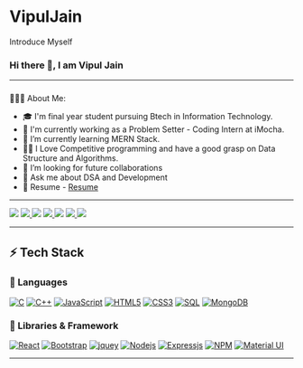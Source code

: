 # VipulJain
Introduce Myself


### Hi there  👋, I am Vipul Jain

------------

###   
👨🏻‍💻 About Me:
-   🎓  I'm final year student pursuing Btech in Information Technology. 
- 🔭  I'm currently working as a Problem Setter - Coding Intern at iMocha.
-   🔭  I’m currently learning MERN Stack.
-   ✍🏻 I Love Competitive programming and have a good grasp on Data Structure and Algorithms.
-   👯  I’m looking for future collaborations
-   💬  Ask me about DSA and Development
-   📃  Resume -  [Resume](https://drive.google.com/file/d/1TafRVDnnvMKKq6uwAT0Dqp-cz4a9zdo9/view?usp=sharing)

------------
[![](https://camo.githubusercontent.com/ce234f3fa46918a809815d3893b946e9d4bfddfec2eb2cc4d7f3ed61c34a32e3/68747470733a2f2f696d672e736869656c64732e696f2f62616467652f4c656574436f64652d3332333333303f7374796c653d666f722d7468652d6261646765266c6f676f3d6c656574636f6465266c6f676f436f6c6f723d463744463145)](https://leetcode.com/vipuljainbrt/) [![](https://camo.githubusercontent.com/39017d0a4725811056c70f4606d177885d14e7d67d9e62c41ea2d5d230aadad5/68747470733a2f2f696d672e736869656c64732e696f2f62616467652f436f6465466f726365732d3030433742373f7374796c653d666f722d7468652d6261646765266c6f676f3d636f6465666f72636573266c6f676f436f6c6f723d7768697465)  ](https://codeforces.com/profile/vipuljain09) [![](https://camo.githubusercontent.com/b6efe78662a553b931cb7658256d9148b5afc51f0e135e771aaf464a62ec9522/68747470733a2f2f696d672e736869656c64732e696f2f62616467652f4746472d3141413236303f7374796c653d666f722d7468652d6261646765266c6f676f3d6765656b73666f726765656b73266c6f676f436f6c6f723d7768697465)](https://auth.geeksforgeeks.org/user/vipuljainbrt/practice) [![](https://camo.githubusercontent.com/5ea830d68d05691d78a22d8218da9619b062434ca683e0fa506dc143cd9475c4/68747470733a2f2f696d672e736869656c64732e696f2f62616467652f436f6465636865662d4646443433423f7374796c653d666f722d7468652d6261646765266c6f676f3d636f646563686566266c6f676f436f6c6f723d333036393938)  ](https://www.codechef.com/users/vipuljain09)
 [![](https://camo.githubusercontent.com/571384769c09e0c66b45e39b5be70f68f552db3e2b2311bc2064f0d4a9f5983b/68747470733a2f2f696d672e736869656c64732e696f2f62616467652f476d61696c2d4431343833363f7374796c653d666f722d7468652d6261646765266c6f676f3d676d61696c266c6f676f436f6c6f723d7768697465)](mailto:vipuljainbrt@gmail.com)   [![](https://camo.githubusercontent.com/a80d00f23720d0bc9f55481cfcd77ab79e141606829cf16ec43f8cacc7741e46/68747470733a2f2f696d672e736869656c64732e696f2f62616467652f4c696e6b6564496e2d3030373742353f7374796c653d666f722d7468652d6261646765266c6f676f3d6c696e6b6564696e266c6f676f436f6c6f723d7768697465)  ](https://www.linkedin.com/in/vipul-jain-216a40200/)   [![](https://camo.githubusercontent.com/d450b8b9e2b392cdad12d85329fcfad074b3f704b82b274d25fc01afc37c4b94/68747470733a2f2f696d672e736869656c64732e696f2f62616467652f2d496e7374616772616d2d626c61636b2e7376673f7374796c653d666f722d7468652d6261646765266c6f676f3d696e7374616772616d26636f6c6f72423d7768697465)  ](https://www.instagram.com/vipuljainbrt/)


------------

## ⚡  Tech Stack

### [](https://github.com/Vipuljain09/VipulJain#-languages)🚀  Languages

[![C](https://camo.githubusercontent.com/3e1012ffd12fb3c5a64eb49efb221ba71e9c84bb12f64b2a230351ae5a831da3/68747470733a2f2f696d672e736869656c64732e696f2f62616467652f432d3030353939433f7374796c653d666f722d7468652d6261646765266c6f676f3d63266c6f676f436f6c6f723d7768697465)](https://camo.githubusercontent.com/3e1012ffd12fb3c5a64eb49efb221ba71e9c84bb12f64b2a230351ae5a831da3/68747470733a2f2f696d672e736869656c64732e696f2f62616467652f432d3030353939433f7374796c653d666f722d7468652d6261646765266c6f676f3d63266c6f676f436f6c6f723d7768697465)  [![C++](https://camo.githubusercontent.com/121f5000155889c0642b8a6b2a33a7f5fbe5c32d9133dac405ac269da15fcf94/68747470733a2f2f696d672e736869656c64732e696f2f62616467652f432532422532422d3030353939433f7374796c653d666f722d7468652d6261646765266c6f676f3d63253242253242266c6f676f436f6c6f723d7768697465)](https://camo.githubusercontent.com/121f5000155889c0642b8a6b2a33a7f5fbe5c32d9133dac405ac269da15fcf94/68747470733a2f2f696d672e736869656c64732e696f2f62616467652f432532422532422d3030353939433f7374796c653d666f722d7468652d6261646765266c6f676f3d63253242253242266c6f676f436f6c6f723d7768697465)    [![JavaScript](https://camo.githubusercontent.com/93c855ae825c1757f3426f05a05f4949d3b786c5b22d0edb53143a9e8f8499f6/68747470733a2f2f696d672e736869656c64732e696f2f62616467652f4a6176615363726970742d3332333333303f7374796c653d666f722d7468652d6261646765266c6f676f3d6a617661736372697074266c6f676f436f6c6f723d463744463145)](https://camo.githubusercontent.com/93c855ae825c1757f3426f05a05f4949d3b786c5b22d0edb53143a9e8f8499f6/68747470733a2f2f696d672e736869656c64732e696f2f62616467652f4a6176615363726970742d3332333333303f7374796c653d666f722d7468652d6261646765266c6f676f3d6a617661736372697074266c6f676f436f6c6f723d463744463145)  [![HTML5](https://camo.githubusercontent.com/d63d473e728e20a286d22bb2226a7bf45a2b9ac6c72c59c0e61e9730bfe4168c/68747470733a2f2f696d672e736869656c64732e696f2f62616467652f48544d4c352d4533344632363f7374796c653d666f722d7468652d6261646765266c6f676f3d68746d6c35266c6f676f436f6c6f723d7768697465)](https://camo.githubusercontent.com/d63d473e728e20a286d22bb2226a7bf45a2b9ac6c72c59c0e61e9730bfe4168c/68747470733a2f2f696d672e736869656c64732e696f2f62616467652f48544d4c352d4533344632363f7374796c653d666f722d7468652d6261646765266c6f676f3d68746d6c35266c6f676f436f6c6f723d7768697465)  [![CSS3](https://camo.githubusercontent.com/3a0f693cfa032ea4404e8e02d485599bd0d192282b921026e89d271aaa3d7565/68747470733a2f2f696d672e736869656c64732e696f2f62616467652f435353332d3135373242363f7374796c653d666f722d7468652d6261646765266c6f676f3d63737333266c6f676f436f6c6f723d7768697465)](https://camo.githubusercontent.com/3a0f693cfa032ea4404e8e02d485599bd0d192282b921026e89d271aaa3d7565/68747470733a2f2f696d672e736869656c64732e696f2f62616467652f435353332d3135373242363f7374796c653d666f722d7468652d6261646765266c6f676f3d63737333266c6f676f436f6c6f723d7768697465)   [![SQL](https://camo.githubusercontent.com/14fbcec244d7005b7c4c7a7a145326863605632aace8fe826322b9764f3baf40/68747470733a2f2f696d672e736869656c64732e696f2f62616467652f6d7973716c2d3332333333303f7374796c653d666f722d7468652d6261646765266c6f676f3d6d7973716c266c6f676f436f6c6f723d463744463145)](https://camo.githubusercontent.com/14fbcec244d7005b7c4c7a7a145326863605632aace8fe826322b9764f3baf40/68747470733a2f2f696d672e736869656c64732e696f2f62616467652f6d7973716c2d3332333333303f7374796c653d666f722d7468652d6261646765266c6f676f3d6d7973716c266c6f676f436f6c6f723d463744463145)  [![MongoDB](https://camo.githubusercontent.com/64a245d78fe8acf60ae090f9308cfd7b42a771fe730237051603310d9a20ed1b/68747470733a2f2f696d672e736869656c64732e696f2f62616467652f4d6f6e676f44422d3333393933333f7374796c653d666f722d7468652d6261646765266c6f676f3d4d6f6e676f4442266c6f676f436f6c6f723d7768697465)](https://camo.githubusercontent.com/64a245d78fe8acf60ae090f9308cfd7b42a771fe730237051603310d9a20ed1b/68747470733a2f2f696d672e736869656c64732e696f2f62616467652f4d6f6e676f44422d3333393933333f7374796c653d666f722d7468652d6261646765266c6f676f3d4d6f6e676f4442266c6f676f436f6c6f723d7768697465)

### [](https://github.com/Vipuljain09/VipulJain#-libraries--framework)🧩  Libraries & Framework

[![React](https://camo.githubusercontent.com/268ac512e333b69600eb9773a8f80b7a251f4d6149642a50a551d4798183d621/68747470733a2f2f696d672e736869656c64732e696f2f62616467652f52656163742d3230323332413f7374796c653d666f722d7468652d6261646765266c6f676f3d7265616374266c6f676f436f6c6f723d363144414642)](https://camo.githubusercontent.com/268ac512e333b69600eb9773a8f80b7a251f4d6149642a50a551d4798183d621/68747470733a2f2f696d672e736869656c64732e696f2f62616467652f52656163742d3230323332413f7374796c653d666f722d7468652d6261646765266c6f676f3d7265616374266c6f676f436f6c6f723d363144414642)  [![Bootstrap](https://camo.githubusercontent.com/b13ed67c809178963ce9d538175b02649800772be1ce0cb02da5879e5614e236/68747470733a2f2f696d672e736869656c64732e696f2f62616467652f426f6f7473747261702d3536334437433f7374796c653d666f722d7468652d6261646765266c6f676f3d626f6f747374726170266c6f676f436f6c6f723d7768697465)](https://camo.githubusercontent.com/b13ed67c809178963ce9d538175b02649800772be1ce0cb02da5879e5614e236/68747470733a2f2f696d672e736869656c64732e696f2f62616467652f426f6f7473747261702d3536334437433f7374796c653d666f722d7468652d6261646765266c6f676f3d626f6f747374726170266c6f676f436f6c6f723d7768697465)  [![jquey](https://camo.githubusercontent.com/15b7da9c5e50455ef7c50a5d642afad7ab8d752e575010116727c3865beb026d/68747470733a2f2f696d672e736869656c64732e696f2f62616467652f6a51756572792d3037363941443f7374796c653d666f722d7468652d6261646765266c6f676f3d6a7175657279266c6f676f436f6c6f723d7768697465)](https://camo.githubusercontent.com/15b7da9c5e50455ef7c50a5d642afad7ab8d752e575010116727c3865beb026d/68747470733a2f2f696d672e736869656c64732e696f2f62616467652f6a51756572792d3037363941443f7374796c653d666f722d7468652d6261646765266c6f676f3d6a7175657279266c6f676f436f6c6f723d7768697465)  [![Nodejs](https://camo.githubusercontent.com/a1eae878fdd3d1c1b687992ca74e5cac85f4b68e60a6efaa7bc8dc9883b71229/68747470733a2f2f696d672e736869656c64732e696f2f62616467652f4e6f64652e6a732d3333393933333f7374796c653d666f722d7468652d6261646765266c6f676f3d6e6f6465646f746a73266c6f676f436f6c6f723d7768697465)](https://camo.githubusercontent.com/a1eae878fdd3d1c1b687992ca74e5cac85f4b68e60a6efaa7bc8dc9883b71229/68747470733a2f2f696d672e736869656c64732e696f2f62616467652f4e6f64652e6a732d3333393933333f7374796c653d666f722d7468652d6261646765266c6f676f3d6e6f6465646f746a73266c6f676f436f6c6f723d7768697465)  [![Expressjs](https://camo.githubusercontent.com/d87a1ada2d924b0b58904b16b4fc648353e57c785f36af105aa360ec3916f6e1/68747470733a2f2f696d672e736869656c64732e696f2f62616467652f457870726573732e6a732d4646443433423f7374796c653d666f722d7468652d6261646765266c6f676f3d65787072657373266c6f676f436f6c6f723d333036393938)](https://camo.githubusercontent.com/d87a1ada2d924b0b58904b16b4fc648353e57c785f36af105aa360ec3916f6e1/68747470733a2f2f696d672e736869656c64732e696f2f62616467652f457870726573732e6a732d4646443433423f7374796c653d666f722d7468652d6261646765266c6f676f3d65787072657373266c6f676f436f6c6f723d333036393938)  [![NPM](https://camo.githubusercontent.com/55037e0ff8e2c9df84ad631c3d0443a7316776ede7459a5872ccb336d7df2781/68747470733a2f2f696d672e736869656c64732e696f2f62616467652f6e706d2d4342333833373f7374796c653d666f722d7468652d6261646765266c6f676f3d6e706d266c6f676f436f6c6f723d7768697465)](https://camo.githubusercontent.com/55037e0ff8e2c9df84ad631c3d0443a7316776ede7459a5872ccb336d7df2781/68747470733a2f2f696d672e736869656c64732e696f2f62616467652f6e706d2d4342333833373f7374796c653d666f722d7468652d6261646765266c6f676f3d6e706d266c6f676f436f6c6f723d7768697465)  [![Material UI](https://camo.githubusercontent.com/2c2e3cab0541596a12e216df86e68fa554256f25826b55a068993a3edfbcd0e8/68747470733a2f2f696d672e736869656c64732e696f2f62616467652f4d6174657269616c2d2d55492d3030383143423f7374796c653d666f722d7468652d6261646765266c6f676f3d6d6174657269616c2d7569266c6f676f436f6c6f723d7768697465)](https://camo.githubusercontent.com/2c2e3cab0541596a12e216df86e68fa554256f25826b55a068993a3edfbcd0e8/68747470733a2f2f696d672e736869656c64732e696f2f62616467652f4d6174657269616c2d2d55492d3030383143423f7374796c653d666f722d7468652d6261646765266c6f676f3d6d6174657269616c2d7569266c6f676f436f6c6f723d7768697465) 

--------------
